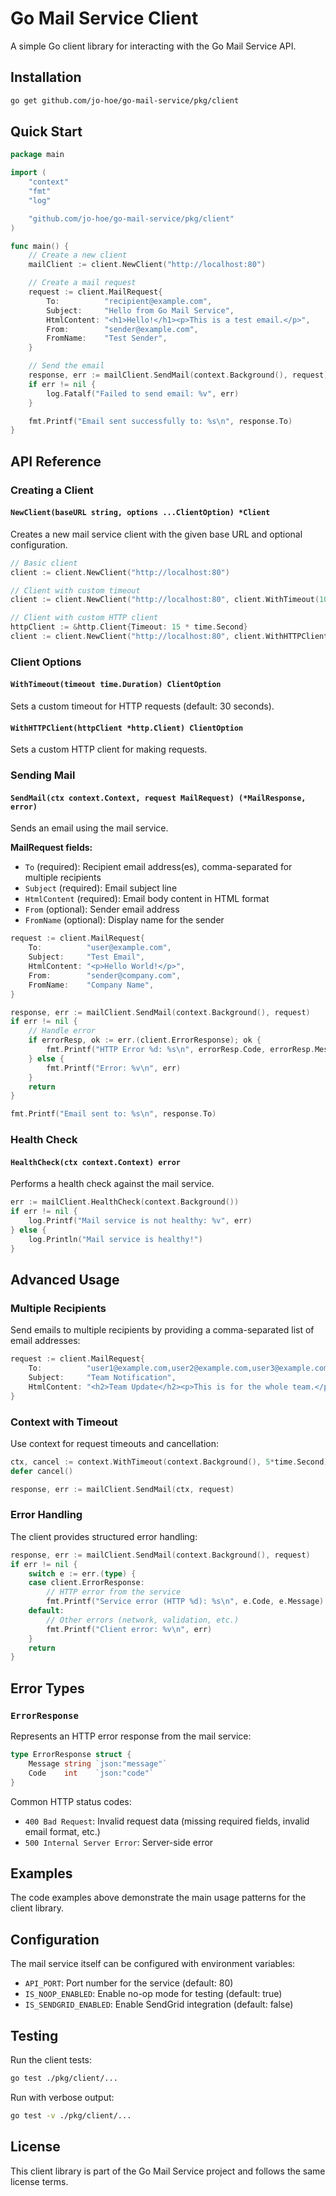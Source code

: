 # Go Mail Service Client

A simple Go client library for interacting with the Go Mail Service API.

## Installation

```bash
go get github.com/jo-hoe/go-mail-service/pkg/client
```

## Quick Start

```go
package main

import (
    "context"
    "fmt"
    "log"

    "github.com/jo-hoe/go-mail-service/pkg/client"
)

func main() {
    // Create a new client
    mailClient := client.NewClient("http://localhost:80")

    // Create a mail request
    request := client.MailRequest{
        To:          "recipient@example.com",
        Subject:     "Hello from Go Mail Service",
        HtmlContent: "<h1>Hello!</h1><p>This is a test email.</p>",
        From:        "sender@example.com",
        FromName:    "Test Sender",
    }

    // Send the email
    response, err := mailClient.SendMail(context.Background(), request)
    if err != nil {
        log.Fatalf("Failed to send email: %v", err)
    }

    fmt.Printf("Email sent successfully to: %s\n", response.To)
}
```

## API Reference

### Creating a Client

#### `NewClient(baseURL string, options ...ClientOption) *Client`

Creates a new mail service client with the given base URL and optional configuration.

```go
// Basic client
client := client.NewClient("http://localhost:80")

// Client with custom timeout
client := client.NewClient("http://localhost:80", client.WithTimeout(10*time.Second))

// Client with custom HTTP client
httpClient := &http.Client{Timeout: 15 * time.Second}
client := client.NewClient("http://localhost:80", client.WithHTTPClient(httpClient))
```

### Client Options

#### `WithTimeout(timeout time.Duration) ClientOption`

Sets a custom timeout for HTTP requests (default: 30 seconds).

#### `WithHTTPClient(httpClient *http.Client) ClientOption`

Sets a custom HTTP client for making requests.

### Sending Mail

#### `SendMail(ctx context.Context, request MailRequest) (*MailResponse, error)`

Sends an email using the mail service.

**MailRequest fields:**
- `To` (required): Recipient email address(es), comma-separated for multiple recipients
- `Subject` (required): Email subject line
- `HtmlContent` (required): Email body content in HTML format
- `From` (optional): Sender email address
- `FromName` (optional): Display name for the sender

```go
request := client.MailRequest{
    To:          "user@example.com",
    Subject:     "Test Email",
    HtmlContent: "<p>Hello World!</p>",
    From:        "sender@company.com",
    FromName:    "Company Name",
}

response, err := mailClient.SendMail(context.Background(), request)
if err != nil {
    // Handle error
    if errorResp, ok := err.(client.ErrorResponse); ok {
        fmt.Printf("HTTP Error %d: %s\n", errorResp.Code, errorResp.Message)
    } else {
        fmt.Printf("Error: %v\n", err)
    }
    return
}

fmt.Printf("Email sent to: %s\n", response.To)
```

### Health Check

#### `HealthCheck(ctx context.Context) error`

Performs a health check against the mail service.

```go
err := mailClient.HealthCheck(context.Background())
if err != nil {
    log.Printf("Mail service is not healthy: %v", err)
} else {
    log.Println("Mail service is healthy!")
}
```

## Advanced Usage

### Multiple Recipients

Send emails to multiple recipients by providing a comma-separated list of email addresses:

```go
request := client.MailRequest{
    To:          "user1@example.com,user2@example.com,user3@example.com",
    Subject:     "Team Notification",
    HtmlContent: "<h2>Team Update</h2><p>This is for the whole team.</p>",
}
```

### Context with Timeout

Use context for request timeouts and cancellation:

```go
ctx, cancel := context.WithTimeout(context.Background(), 5*time.Second)
defer cancel()

response, err := mailClient.SendMail(ctx, request)
```

### Error Handling

The client provides structured error handling:

```go
response, err := mailClient.SendMail(context.Background(), request)
if err != nil {
    switch e := err.(type) {
    case client.ErrorResponse:
        // HTTP error from the service
        fmt.Printf("Service error (HTTP %d): %s\n", e.Code, e.Message)
    default:
        // Other errors (network, validation, etc.)
        fmt.Printf("Client error: %v\n", err)
    }
    return
}
```

## Error Types

### `ErrorResponse`

Represents an HTTP error response from the mail service:

```go
type ErrorResponse struct {
    Message string `json:"message"`
    Code    int    `json:"code"`
}
```

Common HTTP status codes:
- `400 Bad Request`: Invalid request data (missing required fields, invalid email format, etc.)
- `500 Internal Server Error`: Server-side error

## Examples

The code examples above demonstrate the main usage patterns for the client library.

## Configuration

The mail service itself can be configured with environment variables:
- `API_PORT`: Port number for the service (default: 80)
- `IS_NOOP_ENABLED`: Enable no-op mode for testing (default: true)
- `IS_SENDGRID_ENABLED`: Enable SendGrid integration (default: false)

## Testing

Run the client tests:

```bash
go test ./pkg/client/...
```

Run with verbose output:

```bash
go test -v ./pkg/client/...
```

## License

This client library is part of the Go Mail Service project and follows the same license terms.
